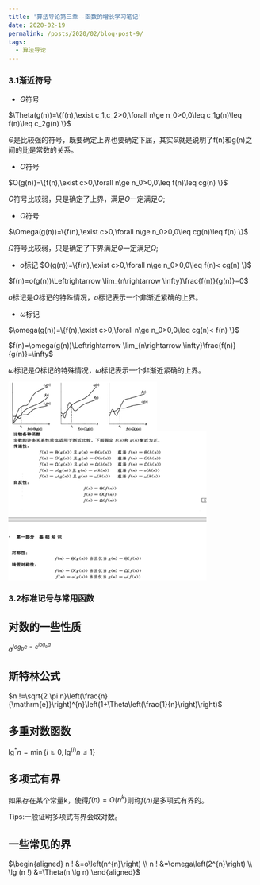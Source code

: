 ```yaml
---
title: '算法导论第三章--函数的增长学习笔记'
date: 2020-02-19
permalink: /posts/2020/02/blog-post-9/
tags:
  - 算法导论
---
```



### 3.1渐近符号

* $\Theta$符号

$\Theta(g(n))=\{f(n),\exist c_1,c_2>0,\forall n\ge n_0>0,0\leq c_1g(n)\leq f(n)\leq c_2g(n) \}$

$\Theta$是比较强的符号，既要确定上界也要确定下届，其实$\Theta$就是说明了f(n)和g(n)之间的比是常数的关系。

* $O$符号

$O(g(n))=\{f(n),\exist c>0,\forall n\ge n_0>0,0\leq f(n)\leq cg(n) \}$

$O$符号比较弱，只是确定了上界，满足$\Theta$一定满足$O$;



* $\Omega$符号

$\Omega(g(n))=\{f(n),\exist c>0,\forall n\ge n_0>0,0\leq cg(n)\leq f(n) \}$

$\Omega$符号比较弱，只是确定了下界满足$\Theta$一定满足$\Omega$;

* $o$标记
$O(g(n))=\{f(n),\exist c>0,\forall n\ge n_0>0,0\leq f(n)< cg(n) \}$

$f(n)=o(g(n))\Leftrightarrow \lim_{n\rightarrow \infty}\frac{f(n)}{g(n)}=0$

$o$标记是$O$标记的特殊情况，$o$标记表示一个非渐近紧确的上界。
* $\omega$标记

$\omega(g(n))=\{f(n),\exist c>0,\forall n\ge n_0>0,0\leq cg(n)< f(n) \}$


$f(n)=\omega(g(n))\Leftrightarrow \lim_{n\rightarrow \infty}\frac{f(n)}{g(n)}=\infty$

$\omega$标记是$\Omega$标记的特殊情况，$\omega$标记表示一个非渐近紧确的上界。

<img src="./Images/3.png" width = "300" height = "100" alt="数组" align=center />

<img src="./Images/4.png" width = "400" height = "300" alt="数组" align=center />


### 3.2标准记号与常用函数

对数的一些性质
-----
$a^{log_bc=c^{log_ba}}$

斯特林公式
-----
$n !=\sqrt{2 \pi n}\left(\frac{n}{\mathrm{e}}\right)^{n}\left(1+\Theta\left(\frac{1}{n}\right)\right)$


多重对数函数
----

$\lg ^{*} n=\min \left\{i \geqslant 0, \lg ^{(i)} n \leqslant 1\right\}$


多项式有界
----
如果存在某个常量k，使得$f(n)=O(n^k)$则称$f(n)$是多项式有界的。

Tips:一般证明多项式有界会取对数。

一些常见的界
----
$\begin{aligned} n ! &=o\left(n^{n}\right) \\ n ! &=\omega\left(2^{n}\right) \\ \lg (n !) &=\Theta(n \lg n) \end{aligned}$



